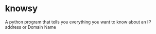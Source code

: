 # knowsy
A python program that tells you everything you want to know about an IP address or Domain Name
